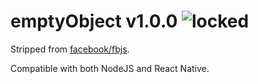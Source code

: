 
# emptyObject v1.0.0 ![locked](https://img.shields.io/badge/stability-locked-0084B6.svg?style=flat)

Stripped from [facebook/fbjs](http://github.com/facebook/fbjs).

Compatible with both NodeJS and React Native.
